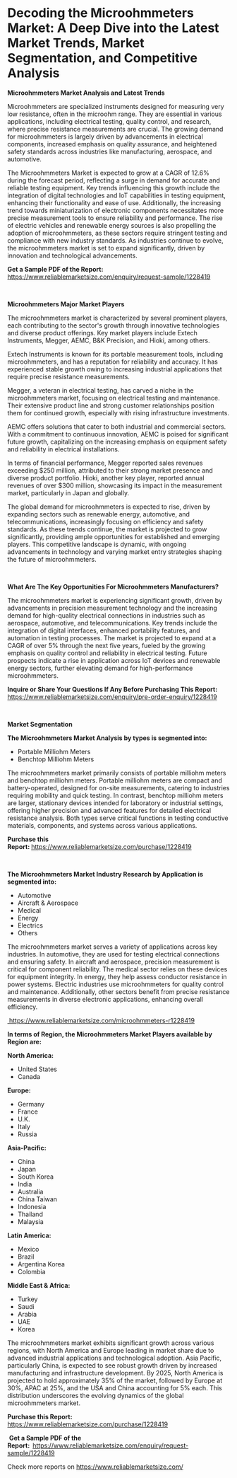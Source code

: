 <p><h1>Decoding the Microohmmeters Market: A Deep Dive into the Latest Market Trends, Market Segmentation, and Competitive Analysis</h1></p><p><strong>Microohmmeters Market Analysis and Latest Trends</strong></p>
<p><p>Microohmmeters are specialized instruments designed for measuring very low resistance, often in the microohm range. They are essential in various applications, including electrical testing, quality control, and research, where precise resistance measurements are crucial. The growing demand for microohmmeters is largely driven by advancements in electrical components, increased emphasis on quality assurance, and heightened safety standards across industries like manufacturing, aerospace, and automotive.</p><p>The Microohmmeters Market is expected to grow at a CAGR of 12.6% during the forecast period, reflecting a surge in demand for accurate and reliable testing equipment. Key trends influencing this growth include the integration of digital technologies and IoT capabilities in testing equipment, enhancing their functionality and ease of use. Additionally, the increasing trend towards miniaturization of electronic components necessitates more precise measurement tools to ensure reliability and performance. The rise of electric vehicles and renewable energy sources is also propelling the adoption of microohmmeters, as these sectors require stringent testing and compliance with new industry standards. As industries continue to evolve, the microohmmeters market is set to expand significantly, driven by innovation and technological advancements.</p></p>
<p><strong>Get a Sample PDF of the Report:&nbsp;</strong> <a href="https://www.reliablemarketsize.com/enquiry/request-sample/1228419?utm_campaign=1845&utm_medium=2&utm_source=Github&utm_content=ia&utm_term=18022025&utm_id=microohmmeters">https://www.reliablemarketsize.com/enquiry/request-sample/1228419</a></p>
<p>&nbsp;</p>
<p><strong>Microohmmeters Major Market Players</strong></p>
<p><p>The microohmmeters market is characterized by several prominent players, each contributing to the sector's growth through innovative technologies and diverse product offerings. Key market players include Extech Instruments, Megger, AEMC, B&K Precision, and Hioki, among others.</p><p>Extech Instruments is known for its portable measurement tools, including microohmmeters, and has a reputation for reliability and accuracy. It has experienced stable growth owing to increasing industrial applications that require precise resistance measurements.</p><p>Megger, a veteran in electrical testing, has carved a niche in the microohmmeters market, focusing on electrical testing and maintenance. Their extensive product line and strong customer relationships position them for continued growth, especially with rising infrastructure investments.</p><p>AEMC offers solutions that cater to both industrial and commercial sectors. With a commitment to continuous innovation, AEMC is poised for significant future growth, capitalizing on the increasing emphasis on equipment safety and reliability in electrical installations.</p><p>In terms of financial performance, Megger reported sales revenues exceeding $250 million, attributed to their strong market presence and diverse product portfolio. Hioki, another key player, reported annual revenues of over $300 million, showcasing its impact in the measurement market, particularly in Japan and globally.</p><p>The global demand for microohmmeters is expected to rise, driven by expanding sectors such as renewable energy, automotive, and telecommunications, increasingly focusing on efficiency and safety standards. As these trends continue, the market is projected to grow significantly, providing ample opportunities for established and emerging players. This competitive landscape is dynamic, with ongoing advancements in technology and varying market entry strategies shaping the future of microohmmeters.</p></p>
<p>&nbsp;</p>
<p><strong>What Are The Key Opportunities For Microohmmeters Manufacturers?</strong></p>
<p><p>The microohmmeters market is experiencing significant growth, driven by advancements in precision measurement technology and the increasing demand for high-quality electrical connections in industries such as aerospace, automotive, and telecommunications. Key trends include the integration of digital interfaces, enhanced portability features, and automation in testing processes. The market is projected to expand at a CAGR of over 5% through the next five years, fueled by the growing emphasis on quality control and reliability in electrical testing. Future prospects indicate a rise in application across IoT devices and renewable energy sectors, further elevating demand for high-performance microohmmeters.</p></p>
<p><strong>Inquire or Share Your Questions If Any Before Purchasing This Report:</strong> <a href="https://www.reliablemarketsize.com/enquiry/pre-order-enquiry/1228419?utm_campaign=1845&utm_medium=2&utm_source=Github&utm_content=ia&utm_term=18022025&utm_id=microohmmeters">https://www.reliablemarketsize.com/enquiry/pre-order-enquiry/1228419</a></p>
<p>&nbsp;</p>
<p><strong>Market Segmentation</strong></p>
<p><strong>The Microohmmeters Market Analysis by types is segmented into:</strong></p>
<p><ul><li>Portable Milliohm Meters</li><li>Benchtop Milliohm Meters</li></ul></p>
<p><p>The microohmmeters market primarily consists of portable milliohm meters and benchtop milliohm meters. Portable milliohm meters are compact and battery-operated, designed for on-site measurements, catering to industries requiring mobility and quick testing. In contrast, benchtop milliohm meters are larger, stationary devices intended for laboratory or industrial settings, offering higher precision and advanced features for detailed electrical resistance analysis. Both types serve critical functions in testing conductive materials, components, and systems across various applications.</p></p>
<p><strong>Purchase this Report:&nbsp;</strong><a href="https://www.reliablemarketsize.com/purchase/1228419?utm_campaign=1845&utm_medium=2&utm_source=Github&utm_content=ia&utm_term=18022025&utm_id=microohmmeters">https://www.reliablemarketsize.com/purchase/1228419</a></p>
<p>&nbsp;</p>
<p><strong>The Microohmmeters Market Industry Research by Application is segmented into:</strong></p>
<p><ul><li>Automotive</li><li>Aircraft & Aerospace</li><li>Medical</li><li>Energy</li><li>Electrics</li><li>Others</li></ul></p>
<p><p>The microohmmeters market serves a variety of applications across key industries. In automotive, they are used for testing electrical connections and ensuring safety. In aircraft and aerospace, precision measurement is critical for component reliability. The medical sector relies on these devices for equipment integrity. In energy, they help assess conductor resistance in power systems. Electric industries use microohmmeters for quality control and maintenance. Additionally, other sectors benefit from precise resistance measurements in diverse electronic applications, enhancing overall efficiency.</p></p>
<p><a href="https://www.reliablemarketsize.com/microohmmeters-r1228419?utm_campaign=1845&utm_medium=2&utm_source=Github&utm_content=ia&utm_term=18022025&utm_id=microohmmeters">&nbsp;https://www.reliablemarketsize.com/microohmmeters-r1228419</a></p>
<p><strong>In terms of Region, the Microohmmeters Market Players available by Region are:</strong></p>
<p>
    <p> <strong> North America: </strong>
        <ul>
            <li>United States</li>
            <li>Canada</li>
        </ul>
        </p> 
    <p> <strong> Europe: </strong>
        <ul>
            <li>Germany</li>
            <li>France</li>
            <li>U.K.</li>
            <li>Italy</li>
            <li>Russia</li>
        </ul>
        </p> 
    <p> <strong> Asia-Pacific: </strong>
        <ul>
            <li>China</li>
            <li>Japan</li>
            <li>South Korea</li>
            <li>India</li>
            <li>Australia</li>
            <li>China Taiwan</li>
            <li>Indonesia</li>
            <li>Thailand</li>
            <li>Malaysia</li>
        </ul>
        </p> 
    <p> <strong> Latin America: </strong>
        <ul>
            <li>Mexico</li>
            <li>Brazil</li>
            <li>Argentina Korea</li>
            <li>Colombia</li>
        </ul>
        </p> 
    <p> <strong> Middle East & Africa: </strong>
        <ul>
            <li>Turkey</li>
            <li>Saudi</li>
            <li>Arabia</li>
            <li>UAE</li>
            <li>Korea</li>
        </ul>
    </p>
    </p>
<p><p>The microohmmeters market exhibits significant growth across various regions, with North America and Europe leading in market share due to advanced industrial applications and technological adoption. Asia Pacific, particularly China, is expected to see robust growth driven by increased manufacturing and infrastructure development. By 2025, North America is projected to hold approximately 35% of the market, followed by Europe at 30%, APAC at 25%, and the USA and China accounting for 5% each. This distribution underscores the evolving dynamics of the global microohmmeters market.</p></p>
<p><strong>Purchase this Report: </strong><a href="https://www.reliablemarketsize.com/purchase/1228419?utm_campaign=1845&utm_medium=2&utm_source=Github&utm_content=ia&utm_term=18022025&utm_id=microohmmeters">https://www.reliablemarketsize.com/purchase/1228419</a></p>
<p>&nbsp;<strong>Get a Sample PDF of the Report:&nbsp;&nbsp;</strong><a href="https://www.reliablemarketsize.com/enquiry/request-sample/1228419?utm_campaign=1845&utm_medium=2&utm_source=Github&utm_content=ia&utm_term=18022025&utm_id=microohmmeters">https://www.reliablemarketsize.com/enquiry/request-sample/1228419</a></p>
<p><strong></strong></p>
<p>Check more reports on <a href="https://www.reliablemarketsize.com/?utm_campaign=1845&utm_medium=2&utm_source=Github&utm_content=ia&utm_term=18022025&utm_id=microohmmeters">https://www.reliablemarketsize.com/</a></p>